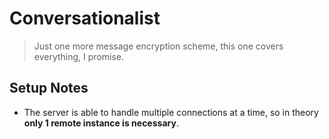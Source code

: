 # Conversationalist

> Just one more message encryption scheme, this one covers everything, I promise.

## Setup Notes

* The server is able to handle multiple connections at a time, so in theory **only 1 remote instance is necessary**.
